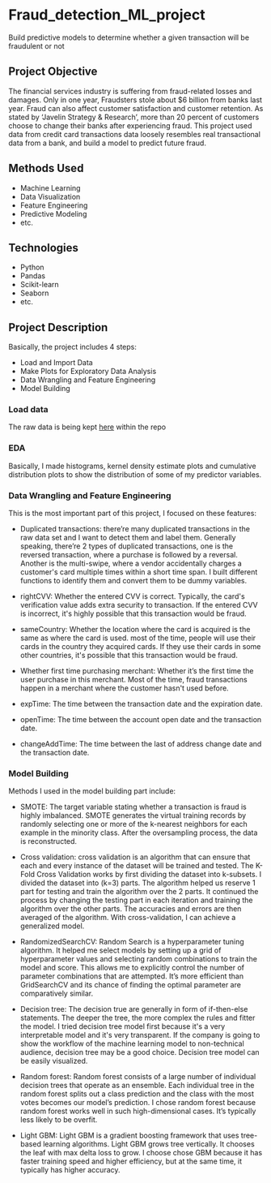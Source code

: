 # Fraud_detection_ML_project
Build predictive models to determine whether a given transaction will be fraudulent or not

## Project Objective
The financial services industry is suffering from fraud-related losses and damages. Only in one year, Fraudsters stole about $6 billion from banks last year. Fraud can also affect customer satisfaction and customer retention. As stated by ‘Javelin Strategy & Research’, more than 20 percent of customers choose to change their banks after experiencing fraud. This project used data from credit card transactions data loosely resembles real transactional data from a bank, and build a model to predict future fraud.

## Methods Used
- Machine Learning
- Data Visualization
- Feature Engineering
- Predictive Modeling
- etc.

## Technologies
- Python
- Pandas
- Scikit-learn
- Seaborn
- etc. 

## Project Description
Basically, the project includes 4 steps: 
- Load and Import Data
- Make Plots for Exploratory Data Analysis
- Data Wrangling and Feature Engineering
- Model Building
 
### Load data
The raw data is being kept [here](https://github.com/Alisaahy/Fraud_detection_ML_project/blob/master/src/transactions.txt.zip) within the repo

### EDA
Basically, I made histograms, kernel density estimate plots and cumulative distribution plots to show the distribution of some of my predictor variables.

### Data Wrangling and Feature Engineering
This is the most important part of this project, I focused on these features:
- Duplicated transactions: there’re many duplicated transactions in the raw data set and I want to detect them and label them. Generally speaking, there’re 2 types of duplicated transactions, one is the reversed transaction, where a purchase is followed by a reversal. Another is the multi-swipe, where a vendor accidentally charges a customer's card multiple times within a short time span. I built different functions to identify them and convert them to be dummy variables.

- rightCVV: Whether the entered CVV is correct. Typically, the card's verification value adds extra security to transaction. If the entered CVV is incorrect, it's highly possible that this transaction would be fraud.

- sameCountry: Whether the location where the card is acquired is the same as where the card is used. most of the time, people will use their cards in the country they acquired cards. If they use their cards in some other countries, it's possible that this transaction would be fraud.

- Whether first time purchasing merchant: Whether it’s the first time the user purchase in this merchant. Most of the time, fraud transactions happen in a merchant where the customer hasn't used before.

- expTime: The time between the transaction date and the expiration date.

- openTime: The time between the account open date and the transaction date.

- changeAddTime: The time between the last of address change date and the transaction date.

### Model Building
Methods I used in the model building part include:
- SMOTE: The target variable stating whether a transaction is fraud is highly imbalanced. SMOTE generates the virtual training records by randomly selecting one or more of the k-nearest neighbors for each example in the minority class. After the oversampling process, the data is reconstructed.

- Cross validation: cross validation is an algorithm that can ensure that each and every instance of the dataset will be trained and tested. The K-Fold Cross Validation works by first dividing the dataset into k-subsets. I divided the dataset into (k=3) parts. The algorithm helped us reserve 1 part for testing and train the algorithm over the 2 parts. It continued the process by changing the testing part in each iteration and training the algorithm over the other parts. The accuracies and errors are then averaged of the algorithm. With cross-validation, I can achieve a generalized model.

- RandomizedSearchCV: Random Search is a hyperparameter tuning algorithm. It helped me select models by setting up a grid of hyperparameter values and selecting random combinations to train the model and score. This allows me to explicitly control the number of parameter combinations that are attempted. It’s more efficient than GridSearchCV and its chance of finding the optimal parameter are comparatively similar.

- Decision tree: The decision true are generally in form of if-then-else statements. The deeper the tree, the more complex the rules and fitter the model.
I tried decision tree model first because it's a very interpretable model and it's very transparent. If the company is going to show the workflow of the machine learning model to non-technical audience, decision tree may be a good choice. Decision tree model can be easily visualized.

- Random forest: Random forest consists of a large number of individual decision trees that operate as an ensemble. Each individual tree in the random forest splits out a class prediction and the class with the most votes becomes our model’s prediction. I chose random forest because random forest works well in such high-dimensional cases. It’s typically less likely to be overfit.

- Light GBM: Light GBM is a gradient boosting framework that uses tree-based learning algorithms. Light GBM grows tree vertically. It chooses the leaf with max delta loss to grow. I choose chose GBM because it has faster training speed and higher efficiency, but at the same time, it typically has higher accuracy.
